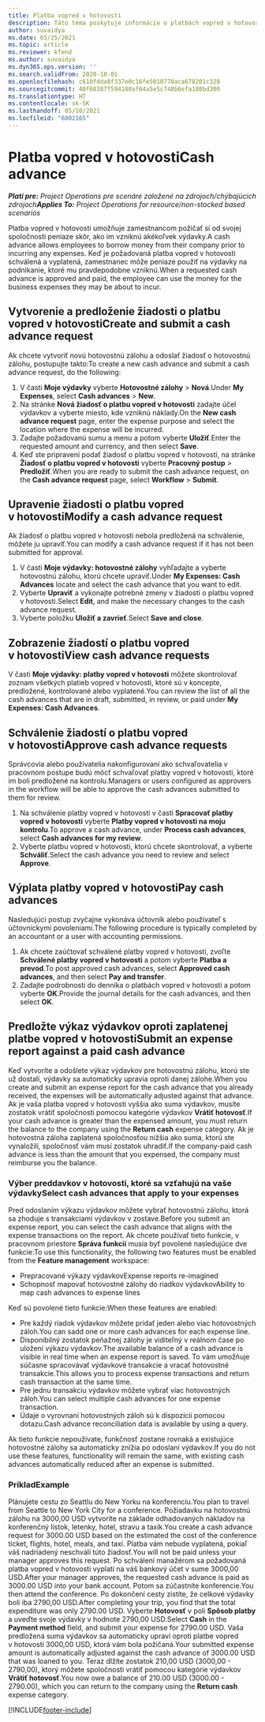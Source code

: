 ```yaml
---
title: Platba vopred v hotovosti
description: Táto téma poskytuje informácie o platbách vopred v hotovosti.
author: suvaidya
ms.date: 03/25/2021
ms.topic: article
ms.reviewer: kfend
ms.author: suvaidya
ms.dyn365.ops.version: ''
ms.search.validFrom: 2020-10-01
ms.openlocfilehash: c610fdda8f337e0c16fe5010770aca678201c328
ms.sourcegitcommit: 40f68387f594180af64a5e5c748b6efa188bd300
ms.translationtype: HT
ms.contentlocale: sk-SK
ms.lasthandoff: 05/10/2021
ms.locfileid: "6002165"
---
```

# <a name="cash-advance"></a><span data-ttu-id="3059e-103">Platba vopred v hotovosti</span><span class="sxs-lookup"><span data-stu-id="3059e-103">Cash advance</span></span>

<span data-ttu-id="3059e-104">_**Platí pre:** Project Operations pre scenáre založené na zdrojoch/chýbajúcich zdrojoch_</span><span class="sxs-lookup"><span data-stu-id="3059e-104">_**Applies To:** Project Operations for resource/non-stocked based scenarios_</span></span>

<span data-ttu-id="3059e-105">Platba vopred v hotovosti umožňuje zamestnancom požičať si od svojej spoločnosti peniaze skôr, ako im vzniknú akékoľvek výdavky.</span><span class="sxs-lookup"><span data-stu-id="3059e-105">A cash advance allows employees to borrow money from their company prior to incurring any expenses.</span></span> <span data-ttu-id="3059e-106">Keď je požadovaná platba vopred v hotovosti schválená a vyplatená, zamestnanec môže peniaze použiť na výdavky na podnikanie, ktoré mu pravdepodobne vzniknú.</span><span class="sxs-lookup"><span data-stu-id="3059e-106">When a requested cash advance is approved and paid, the employee can use the money for the business expenses they may be about to incur.</span></span> 

## <a name="create-and-submit-a-cash-advance-request"></a><span data-ttu-id="3059e-107">Vytvorenie a predloženie žiadosti o platbu vopred v hotovosti</span><span class="sxs-lookup"><span data-stu-id="3059e-107">Create and submit a cash advance request</span></span>
<span data-ttu-id="3059e-108">Ak chcete vytvoriť novú hotovostnú zálohu a odoslať žiadosť o hotovostnú zálohu, postupujte takto:</span><span class="sxs-lookup"><span data-stu-id="3059e-108">To create a new cash advance and submit a cash advance request, do the following:</span></span> 

1. <span data-ttu-id="3059e-109">V časti **Moje výdavky** vyberte **Hotovostné zálohy** > **Nová**.</span><span class="sxs-lookup"><span data-stu-id="3059e-109">Under **My Expenses**, select **Cash advances** > **New**.</span></span> 
2. <span data-ttu-id="3059e-110">Na stránke **Nová žiadosť o platbu vopred v hotovosti** zadajte účel výdavkov a vyberte miesto, kde vzniknú náklady.</span><span class="sxs-lookup"><span data-stu-id="3059e-110">On the **New cash advance request** page, enter the expense purpose and select the location where the expense will be incurred.</span></span>
3. <span data-ttu-id="3059e-111">Zadajte požadovanú sumu a menu a potom vyberte **Uložiť**.</span><span class="sxs-lookup"><span data-stu-id="3059e-111">Enter the requested amount and currency, and then select **Save**.</span></span> 
4. <span data-ttu-id="3059e-112">Keď ste pripravení podať žiadosť o platbu vopred v hotovosti, na stránke **Žiadosť o platbu vopred v hotovosti** vyberte **Pracovný postup** > **Predložiť**.</span><span class="sxs-lookup"><span data-stu-id="3059e-112">When you are ready to submit the cash advance request, on the **Cash advance request** page, select **Workflow** > **Submit**.</span></span>

## <a name="modify-a-cash-advance-request"></a><span data-ttu-id="3059e-113">Upravenie žiadosti o platbu vopred v hotovosti</span><span class="sxs-lookup"><span data-stu-id="3059e-113">Modify a cash advance request</span></span>

<span data-ttu-id="3059e-114">Ak žiadosť o platbu vopred v hotovosti nebola predložená na schválenie, môžete ju upraviť.</span><span class="sxs-lookup"><span data-stu-id="3059e-114">You can modify a cash advance request if it has not been submitted for approval.</span></span>

1. <span data-ttu-id="3059e-115">V časti **Moje výdavky: hotovostné zálohy** vyhľadajte a vyberte hotovostnú zálohu, ktorú chcete upraviť.</span><span class="sxs-lookup"><span data-stu-id="3059e-115">Under **My Expenses: Cash Advances** locate and select the cash advance that you want to edit.</span></span>
2. <span data-ttu-id="3059e-116">Vyberte **Upraviť** a vykonajte potrebné zmeny v žiadosti o platbu vopred v hotovosti.</span><span class="sxs-lookup"><span data-stu-id="3059e-116">Select **Edit**, and make the necessary changes to the cash advance request.</span></span> 
3. <span data-ttu-id="3059e-117">Vyberte položku **Uložiť a zavrieť**.</span><span class="sxs-lookup"><span data-stu-id="3059e-117">Select **Save and close**.</span></span>


## <a name="view-cash-advance-requests"></a><span data-ttu-id="3059e-118">Zobrazenie žiadostí o platbu vopred v hotovosti</span><span class="sxs-lookup"><span data-stu-id="3059e-118">View cash advance requests</span></span>
<span data-ttu-id="3059e-119">V časti **Moje výdavky: platby vopred v hotovosti** môžete skontrolovať zoznam všetkých platieb vopred v hotovosti, ktoré sú v koncepte, predložené, kontrolované alebo vyplatené.</span><span class="sxs-lookup"><span data-stu-id="3059e-119">You can review the list of all the cash advances that are in draft, submitted, in review, or paid under **My Expenses: Cash Advances**.</span></span> 

## <a name="approve-cash-advance-requests"></a><span data-ttu-id="3059e-120">Schválenie žiadostí o platbu vopred v hotovosti</span><span class="sxs-lookup"><span data-stu-id="3059e-120">Approve cash advance requests</span></span>

<span data-ttu-id="3059e-121">Správcovia alebo používatelia nakonfigurovaní ako schvaľovatelia v pracovnom postupe budú môcť schvaľovať platby vopred v hotovosti, ktoré im boli predložené na kontrolu.</span><span class="sxs-lookup"><span data-stu-id="3059e-121">Managers or users configured as approvers in the workflow will be able to approve the cash advances submitted to them for review.</span></span> 

1. <span data-ttu-id="3059e-122">Na schválenie platby vopred v hotovosti v časti **Spracovať platby vopred v hotovosti** vyberte **Platby vopred v hotovosti na moju kontrolu**.</span><span class="sxs-lookup"><span data-stu-id="3059e-122">To approve a cash advance, under **Process cash advances**, select **Cash advances for my review**.</span></span>
2. <span data-ttu-id="3059e-123">Vyberte platbu vopred v hotovosti, ktorú chcete skontrolovať, a vyberte **Schváliť**.</span><span class="sxs-lookup"><span data-stu-id="3059e-123">Select the cash advance you need to review and select **Approve**.</span></span>  

## <a name="pay-cash-advances"></a><span data-ttu-id="3059e-124">Výplata platby vopred v hotovosti</span><span class="sxs-lookup"><span data-stu-id="3059e-124">Pay cash advances</span></span> 
<span data-ttu-id="3059e-125">Nasledujúci postup zvyčajne vykonáva účtovník alebo používateľ s účtovníckymi povoleniami.</span><span class="sxs-lookup"><span data-stu-id="3059e-125">The following procedure is typically completed by an accountant or a user with accounting permissions.</span></span>

1. <span data-ttu-id="3059e-126">Ak chcete zaúčtovať schválené platby vopred v hotovosti, zvoľte **Schválené platby vopred v hotovosti** a potom vyberte **Platba a prevod**.</span><span class="sxs-lookup"><span data-stu-id="3059e-126">To post approved cash advances, select **Approved cash advances**, and then select **Pay and transfer**.</span></span>  
2. <span data-ttu-id="3059e-127">Zadajte podrobnosti do denníka o platbách vopred v hotovosti a potom vyberte **OK**.</span><span class="sxs-lookup"><span data-stu-id="3059e-127">Provide the journal details for the cash advances, and then select **OK**.</span></span> 

## <a name="submit-an-expense-report-against-a-paid-cash-advance"></a><span data-ttu-id="3059e-128">Predložte výkaz výdavkov oproti zaplatenej platbe vopred v hotovosti</span><span class="sxs-lookup"><span data-stu-id="3059e-128">Submit an expense report against a paid cash advance</span></span> 

<span data-ttu-id="3059e-129">Keď vytvoríte a odošlete výkaz výdavkov pre hotovostnú zálohu, ktorú ste už dostali, výdavky sa automaticky upravia oproti danej zálohe.</span><span class="sxs-lookup"><span data-stu-id="3059e-129">When you create and submit an expense report for the cash advance that you already received, the expenses will be automatically adjusted against that advance.</span></span> <span data-ttu-id="3059e-130">Ak je vaša platba vopred v hotovosti vyššia ako suma výdavkov, musíte zostatok vrátiť spoločnosti pomocou kategórie výdavkov **Vrátiť hotovosť**.</span><span class="sxs-lookup"><span data-stu-id="3059e-130">If your cash advance is greater than the expensed amount, you must return the balance to the company using the **Return cash** expense category.</span></span> <span data-ttu-id="3059e-131">Ak je hotovostná záloha zaplatená spoločnosťou nižšia ako suma, ktorú ste vynaložili, spoločnosť vám musí zostatok uhradiť.</span><span class="sxs-lookup"><span data-stu-id="3059e-131">If the company-paid cash advance is less than the amount that you expensed, the company must reimburse you the balance.</span></span> 

### <a name="select-cash-advances-that-apply-to-your-expenses"></a><span data-ttu-id="3059e-132">Výber preddavkov v hotovosti, ktoré sa vzťahujú na vaše výdavky</span><span class="sxs-lookup"><span data-stu-id="3059e-132">Select cash advances that apply to your expenses</span></span>
<span data-ttu-id="3059e-133">Pred odoslaním výkazu výdavkov môžete vybrať hotovostnú zálohu, ktorá sa zhoduje s transakciami výdavkov v zostave.</span><span class="sxs-lookup"><span data-stu-id="3059e-133">Before you submit an expense report, you can select the cash advance that aligns with the expense transactions on the report.</span></span> <span data-ttu-id="3059e-134">Ak chcete používať tieto funkcie, v pracovnom priestore **Správa funkcií** musia byť povolené nasledujúce dve funkcie:</span><span class="sxs-lookup"><span data-stu-id="3059e-134">To use this functionality, the following two features must be enabled from the **Feature management** workspace:</span></span>

  - <span data-ttu-id="3059e-135">Prepracované výkazy výdavkov</span><span class="sxs-lookup"><span data-stu-id="3059e-135">Expense reports re-imagined</span></span>
  - <span data-ttu-id="3059e-136">Schopnosť mapovať hotovostné zálohy do riadkov výdavkov</span><span class="sxs-lookup"><span data-stu-id="3059e-136">Ability to map cash advances to expense lines</span></span>
 
 <span data-ttu-id="3059e-137">Keď sú povolené tieto funkcie:</span><span class="sxs-lookup"><span data-stu-id="3059e-137">When these features are enabled:</span></span>
 
  - <span data-ttu-id="3059e-138">Pre každý riadok výdavkov môžete pridať jeden alebo viac hotovostných záloh.</span><span class="sxs-lookup"><span data-stu-id="3059e-138">You can sadd one or more cash advances for each expense line.</span></span>
  - <span data-ttu-id="3059e-139">Disponibilný zostatok peňažnej zálohy je viditeľný v reálnom čase po uložení výkazu výdavkov.</span><span class="sxs-lookup"><span data-stu-id="3059e-139">The available balance of a cash advance is visible in real time when an expense report is saved.</span></span> <span data-ttu-id="3059e-140">To vám umožňuje súčasne spracovávať výdavkové transakcie a vracať hotovostné transakcie.</span><span class="sxs-lookup"><span data-stu-id="3059e-140">This allows you to process expense transactions and return cash transaction at the same time.</span></span>
  - <span data-ttu-id="3059e-141">Pre jednu transakciu výdavkov môžete vybrať viac hotovostných záloh.</span><span class="sxs-lookup"><span data-stu-id="3059e-141">You can select multiple cash advances for one expense transaction.</span></span>
  - <span data-ttu-id="3059e-142">Údaje o vyrovnaní hotovostných záloh sú k dispozícii pomocou dotazu.</span><span class="sxs-lookup"><span data-stu-id="3059e-142">Cash advance reconciliation data is available by using a query.</span></span> 
 
<span data-ttu-id="3059e-143">Ak tieto funkcie nepoužívate, funkčnosť zostane rovnaká a existujúce hotovostné zálohy sa automaticky znížia po odoslaní výdavkov.</span><span class="sxs-lookup"><span data-stu-id="3059e-143">If you do not use these features, functionality will remain the same, with existing cash advances automatically reduced after an expense is submitted.</span></span>

### <a name="example"></a><span data-ttu-id="3059e-144">Príklad</span><span class="sxs-lookup"><span data-stu-id="3059e-144">Example</span></span> 
<span data-ttu-id="3059e-145">Plánujete cestu zo Seattlu do New Yorku na konferenciu.</span><span class="sxs-lookup"><span data-stu-id="3059e-145">You plan to travel from Seattle to New York City for a conference.</span></span> <span data-ttu-id="3059e-146">Požiadavku na hotovostnú zálohu na 3000,00 USD vytvoríte na základe odhadovaných nákladov na konferenčný lístok, letenky, hotel, stravu a taxík.</span><span class="sxs-lookup"><span data-stu-id="3059e-146">You create a cash advance request for 3000.00 USD based on the estimated the cost of the conference ticket, flights, hotel, meals, and taxi.</span></span> <span data-ttu-id="3059e-147">Platba vám nebude vyplatená, pokiaľ váš nadriadený neschváli túto žiadosť.</span><span class="sxs-lookup"><span data-stu-id="3059e-147">You will not be paid unless your manager approves this request.</span></span> <span data-ttu-id="3059e-148">Po schválení manažérom sa požadovaná platba vopred v hotovosti vyplatí na váš bankový účet v sume 3000,00 USD.</span><span class="sxs-lookup"><span data-stu-id="3059e-148">After your manager approves, the requested cash advance is paid as 3000.00 USD into your bank account.</span></span> <span data-ttu-id="3059e-149">Potom sa zúčastníte konferencie.</span><span class="sxs-lookup"><span data-stu-id="3059e-149">You then attend the conference.</span></span> <span data-ttu-id="3059e-150">Po dokončení cesty zistíte, že celkové výdavky boli iba 2790,00 USD.</span><span class="sxs-lookup"><span data-stu-id="3059e-150">After completing your trip, you find that the total expenditure was only 2790.00 USD.</span></span> <span data-ttu-id="3059e-151">Vyberte **Hotovosť** v poli **Spôsob platby** a uveďte svoje výdavky v hodnote 2790,00 USD.</span><span class="sxs-lookup"><span data-stu-id="3059e-151">Select **Cash** in the **Payment method** field, and submit your expense for 2790.00 USD.</span></span> <span data-ttu-id="3059e-152">Vaša predložená suma výdavkov sa automaticky upraví oproti platbe vopred v hotovosti 3000,00 USD, ktorá vám bola požičaná.</span><span class="sxs-lookup"><span data-stu-id="3059e-152">Your submitted expense amount is automatically adjusted against the cash advance of 3000.00 USD that was loaned to you.</span></span> <span data-ttu-id="3059e-153">Teraz dlžíte zostatok 210,00 USD (3000,00 - 2790,00), ktorý môžete spoločnosti vrátiť pomocou kategórie výdavkov **Vrátiť hotovosť**.</span><span class="sxs-lookup"><span data-stu-id="3059e-153">You now owe a balance of 210.00 USD (3000.00 - 2790.00), which you can return to the company using the **Return cash** expense category.</span></span>



[!INCLUDE[footer-include](../includes/footer-banner.md)]
